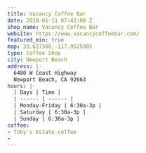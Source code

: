 ```yaml
---
title: Vacancy Coffee Bar
date: 2018-01-11 07:42:00 Z
shop_name: Vacancy Coffee Bar
website: https://www.vacancycoffeebar.com/
featured_min: true
map: 33.627308,-117.9525905
type: Coffee Shop
city: Newport Beach
address: |-
  6480 W Coast Highway
  Newport Beach, CA 92663
hours: |-
  | Days | Time |
  | ------ | ------ |
  | Monday-Friday | 6:30a-3p |
  | ​​Saturday | 6:30a-3p |
  | ​Sunday | 6:30a-3p |
coffee:
- Toby's Estate coffee
- 
---
```


